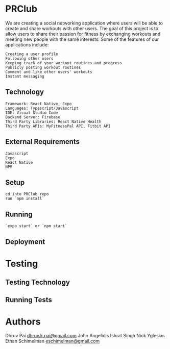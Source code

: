# PRClub
We are creating a social networking application where users will be able to create and share workouts with other users. The goal of this project is to allow users to share their passion for fitness by exchanging workouts and meeting new people with the same interests. Some of the features of our applications include:

    Creating a user profile
    Following other users
    Keeping track of your workout routines and progress
    Publicly posting workout routines
    Comment and like other users' workouts
    Instant messaging

## Technology

    Framework: React Native, Expo
    Languages: Typescript/Javascript
    IDE: Visual Studio Code
    Backend Server: Firebase
    Third Party Libraries: React Native Health
    Third Party APIs: MyFitnessPal API, Fitbit API

## External Requirements
    Javascript
    Expo
    React Native
    NPM
## Setup
    cd into PRClub repo
    run `npm install`
## Running
    `expo start` or `npm start`
## Deployment

# Testing

## Testing Technology

## Running Tests

# Authors
Dhruv Pai   dhruv.k.pai@gmail.com
John Angelidis
Ishrat Singh
Nick Yglesias
Ethan Schimelman    eschimelman@gmail.com
